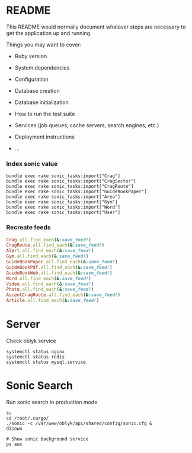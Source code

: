 # README

This README would normally document whatever steps are necessary to get the
application up and running.

Things you may want to cover:

* Ruby version

* System dependencies

* Configuration

* Database creation

* Database initialization

* How to run the test suite

* Services (job queues, cache servers, search engines, etc.)

* Deployment instructions

* ...


### Index sonic value
```shell
bundle exec rake sonic_tasks:import["Crag"]
bundle exec rake sonic_tasks:import["CragSector"]
bundle exec rake sonic_tasks:import["CragRoute"]
bundle exec rake sonic_tasks:import["GuideBookPaper"]
bundle exec rake sonic_tasks:import["Area"]
bundle exec rake sonic_tasks:import["Gym"]
bundle exec rake sonic_tasks:import["Word"]
bundle exec rake sonic_tasks:import["User"]
```

### Recreate feeds
```ruby
Crag.all.find_each(&:save_feed!)
CragRoute.all.find_each(&:save_feed!)
Alert.all.find_each(&:save_feed!)
Gym.all.find_each(&:save_feed!)
GuideBookPaper.all.find_each(&:save_feed!)
GuideBookPdf.all.find_each(&:save_feed!)
GuideBookWeb.all.find_each(&:save_feed!)
Word.all.find_each(&:save_feed!)
Video.all.find_each(&:save_feed!)
Photo.all.find_each(&:save_feed!)
AscentCragRoute.all.find_each(&:save_feed!)
Article.all.find_each(&:save_feed!)
```

# Server

Check oblyk service
```shell
systemctl status nginx
systemctl status redis
systemctl status mysql.service
```

# Sonic Search

Run sonic search in production mode
```shell
su
cd /root/.cargo/
./sonic -c /var/www/oblyk/api/shared/config/sonic.cfg &
disown

# Show sonic background service
ps aux
```